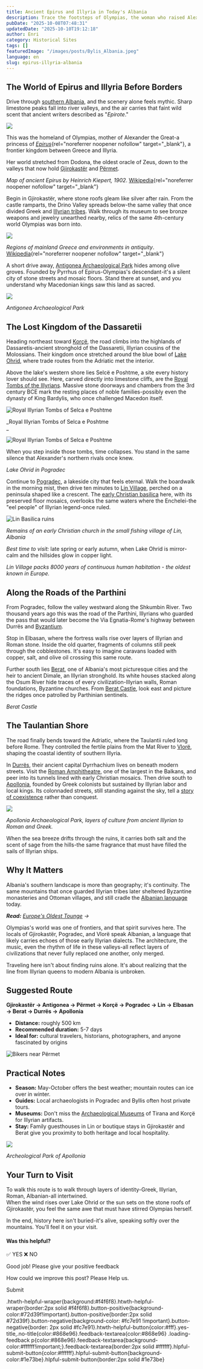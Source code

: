 ```yaml
---
title: Ancient Epirus and Illyria in Today's Albania
description: Trace the footsteps of Olympias, the woman who raised Alexander the Great, across the ancient lands of Epirus and Illyria-today's southern Albania. From royal tombs to mountain fortresses, history still breathes through these landscapes.
pubDate: "2025-10-08T07:48:31"
updatedDate: "2025-10-10T19:12:18"
author: Enri
category: Historical Sites
tags: []
featuredImage: "/images/posts/Bylis_Albania.jpeg"
language: en
slug: epirus-illyria-albania
---
```


## The World of Epirus and Illyria Before Borders

Drive through [southern Albania](https://albaniavisit.com/southern-albania/), and the scenery alone feels mythic. Sharp limestone peaks fall into river valleys, and the air carries that faint wild scent that ancient writers described as "_Epirote_."

![](/images/posts/Epirus_antiquus_tabula.jpg)

This was the homeland of Olympias, mother of Alexander the Great-a princess of [_Epirus_](https://en.wikipedia.org/wiki/Epirus){rel="noreferrer noopener nofollow" target="_blank"}, a frontier kingdom between Greece and Illyria.

Her world stretched from Dodona, the oldest oracle of Zeus, down to the valleys that now hold [Gjirokastër](https://albaniavisit.com/destinations/gjirokaster/) and [Përmet](https://albaniavisit.com/destinations/permet/).

_Map of ancient Epirus by Heinrich Kiepert, 1902_. [Wikipedia](https://en.wikipedia.org/wiki/Epirus#/media/File:Epirus_antiquus_tabula.jpg){rel="noreferrer noopener nofollow" target="_blank"}

Begin in Gjirokastër, where stone roofs gleam like silver after rain. From the castle ramparts, the Drino Valley spreads below-the same valley that once divided Greek and [Illyrian tribes](https://albaniavisit.com/the-illyrians/). Walk through its museum to see bronze weapons and jewelry unearthed nearby, relics of the same 4th-century world Olympias was born into.

![](/images/posts/Ancient_Regions_Mainland_Greece-es.svg)

_Regions of mainland Greece and environments in antiquity_. [Wikipedia](https://en.wikipedia.org/wiki/Epirus#/media/File:Ancient_Regions_Mainland_Greece-es.svg){rel="noreferrer noopener nofollow" target="_blank"}

A short drive away, [Antigonea Archaeological Park](https://albaniavisit.com/epirus-rome-destruction-ancient-cities/) hides among olive groves. Founded by Pyrrhus of Epirus-Olympias's descendant-it's a silent city of stone streets and mosaic floors. Stand there at sunset, and you understand why Macedonian kings saw this land as sacred.

![](/images/posts/Antigonea_AdobeStock_436702456.jpeg)

_Antigonea Archaeological Park_

## The Lost Kingdom of the Dassaretii

Heading northeast toward [Korçë](https://albaniavisit.com/destinations/korce/), the road climbs into the highlands of Dassaretis-ancient stronghold of the Dassaretii, Illyrian cousins of the Molossians. Their kingdom once stretched around the blue bowl of [Lake Ohrid](https://albaniavisit.com/attractions/lake-ohrid/), where trade routes from the Adriatic met the interior.

Above the lake's western shore lies Selcë e Poshtme, a site every history lover should see. Here, carved directly into limestone cliffs, are the [Royal Tombs of the Illyrians](https://albaniavisit.com/attractions/ancient-illyrian-tombs-of-selca/). Massive stone doorways and chambers from the 3rd century BCE mark the resting places of noble families-possibly even the dynasty of King Bardylis, who once challenged Macedon itself.

![Royal Illyrian Tombs of Selca e Poshtme](/images/posts/Selca_e_Poshtme_Tomb4_Facade2.jpg)

_Royal Illyrian Tombs of Selca e Poshtme  
_

![Royal Illyrian Tombs of Selca e Poshtme](https://eia476h758b.exactdn.com/wp-content/uploads/2023/07/Selca_e_Poshtme_Tomb5.jpg?strip=all&lossy=1&ssl=1)

When you step inside those tombs, time collapses. You stand in the same silence that Alexander's northern rivals once knew.

_Lake Ohrid in Pogradec_

Continue to [Pogradec](https://albaniavisit.com/destinations/pogradec/), a lakeside city that feels eternal. Walk the boardwalk in the morning mist, then drive ten minutes to [Lin Village](https://albaniavisit.com/destinations/lin/), perched on a peninsula shaped like a crescent. The [early Christian basilica](https://albaniavisit.com/attractions/lin-basilica/) here, with its preserved floor mosaics, overlooks the same waters where the Enchelei-the "eel people" of Illyrian legend-once ruled.

![Lin Basilica ruins](/images/posts/Remains-of-an-early-Christian-church-in-the-small-fishing-village-of-Lin-Albania-.jpeg)

_Remains of an early Christian church in the small fishing village of Lin, Albania_

_Best time to visit:_ late spring or early autumn, when Lake Ohrid is mirror-calm and the hillsides glow in copper light.

_Lin Village packs 8000 years of continuous human habitation - the oldest known in Europe._

## Along the Roads of the Parthini

From Pogradec, follow the valley westward along the Shkumbin River. Two thousand years ago this was the road of the Parthini, Illyrians who guarded the pass that would later become the Via Egnatia-Rome's highway between Durrës and [Byzantium](https://albaniavisit.com/byzantine-era-albania/).

Stop in Elbasan, where the fortress walls rise over layers of Illyrian and Roman stone. Inside the old quarter, fragments of columns still peek through the cobblestones. It's easy to imagine caravans loaded with copper, salt, and olive oil crossing this same route.

Further south lies [Berat](https://albaniavisit.com/destinations/berat/), one of Albania's most picturesque cities and the heir to ancient Dimale, an Illyrian stronghold. Its white houses stacked along the Osum River hide traces of every civilization-Illyrian walls, Roman foundations, Byzantine churches. From [Berat Castle](https://albaniavisit.com/attractions/berat-castle/), look east and picture the ridges once patrolled by Parthinian sentinels.

_Berat Castle_

## The Taulantian Shore

The road finally bends toward the Adriatic, where the Taulantii ruled long before Rome. They controlled the fertile plains from the Mat River to [Vlorë](https://albaniavisit.com/destinations/vlora/), shaping the coastal identity of southern Illyria.

In [Durrës](https://albaniavisit.com/destinations/durres/), their ancient capital Dyrrhachium lives on beneath modern streets. Visit the [Roman Amphitheatre](https://albaniavisit.com/attractions/durres-amphitheatre/), one of the largest in the Balkans, and peer into its tunnels lined with early Christian mosaics. Then drive south to [Apollonia](https://albaniavisit.com/destinations/apollonia/), founded by Greek colonists but sustained by Illyrian labor and local kings. Its colonnaded streets, still standing against the sky, tell a [story of coexistence](https://eia476h758b.exactdn.com/wp-content/uploads/2025/07/Religious-Coexistence-Albania.jpg?strip=all&lossy=1&w=2560&ssl=1) rather than conquest.

![](/images/posts/Apollonia_AdobeStock_1593029192.jpeg)

_Apollonia Archaeological Park, layers of culture from ancient Illyrian to Roman and Greek._

When the sea breeze drifts through the ruins, it carries both salt and the scent of sage from the hills-the same fragrance that must have filled the sails of Illyrian ships.

## Why It Matters

Albania's southern landscape is more than geography; it's continuity. The same mountains that once guarded Illyrian tribes later sheltered Byzantine monasteries and Ottoman villages, and still cradle the [Albanian language](https://albaniavisit.com/ancient-origin-albanian-language/) today.

_**Read:** [Europe's Oldest Tounge](https://albaniavisit.com/ancient-origin-albanian-language/) →_

Olympias's world was one of frontiers, and that spirit survives here. The locals of Gjirokastër, Pogradec, and Vlorë speak Albanian, a language that likely carries echoes of those early Illyrian dialects. The architecture, the music, even the rhythm of life in these valleys-all reflect layers of civilizations that never fully replaced one another, only merged.

Traveling here isn't about finding ruins alone. It's about realizing that the line from Illyrian queens to modern Albania is unbroken.

## Suggested Route

**Gjirokastër → Antigonea → Përmet → Korçë → Pogradec → Lin → Elbasan → Berat → Durrës → Apollonia**

*   **Distance:** roughly 500 km
*   **Recommended duration:** 5-7 days
*   **Ideal for:** cultural travelers, historians, photographers, and anyone fascinated by origins

![Bikers near Përmet](/images/posts/Biking-Permet.jpg)

## Practical Notes

*   **Season:** May-October offers the best weather; mountain routes can ice over in winter.
*   **Guides:** Local archaeologists in Pogradec and Byllis often host private tours.
*   **Museums:** Don't miss the [Archaeological Museums](https://albaniavisit.com/attractions/museums/) of Tirana and Korçë for Illyrian artifacts.
*   **Stay:** Family guesthouses in Lin or boutique stays in Gjirokastër and Berat give you proximity to both heritage and local hospitality.

![](/images/posts/Apollonia_AdobeStock_923795530.jpeg)

_Archeological Park of Apollonia_

## Your Turn to Visit

To walk this route is to walk through layers of identity-Greek, Illyrian, Roman, Albanian-all intertwined.  
When the wind rises over Lake Ohrid or the sun sets on the stone roofs of Gjirokastër, you feel the same awe that must have stirred Olympias herself.

In the end, history here isn't buried-it's alive, speaking softly over the mountains. You'll feel it on your visit.

#### Was this helpful?

✅ YES ❌ NO

Good job! Please give your positive feedback

How could we improve this post? Please Help us.

Submit

.htwth-helpful-wraper{background:#f4f6f8}.htwth-helpful-wraper{border:2px solid #f4f6f8}.button-positive{background-color:#72d39f!important}.button-positive{border:2px solid #72d39f}.button-negative{background-color: #fc7e91 !important}.button-negative{border: 2px solid #fc7e91}.htwth-helpful-button{color:#fff}.yes-title,.no-title{color:#868e96}.feedback-textarea{color:#868e96} .loading-feedback p{color:#868e96}.feedback-textarea{background-color:#ffffff!important;}.feedback-textarea{border:2px solid #ffffff}.hlpful-submit-button{color:#ffffff}.hlpful-submit-button{background-color:#1e73be}.hlpful-submit-button{border:2px solid #1e73be}